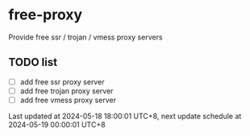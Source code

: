 
# free-proxy
Provide free ssr / trojan / vmess proxy servers


## TODO list
- [ ] add free ssr proxy server
- [ ] add free trojan proxy server
- [ ] add free vmess proxy server

Last updated at 2024-05-18 18:00:01 UTC+8, next update schedule at 2024-05-19 00:00:01 UTC+8

